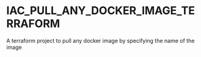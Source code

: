 # IAC_PULL_ANY_DOCKER_IMAGE_TERRAFORM
A terraform project to pull any docker image by specifying the name of the image
